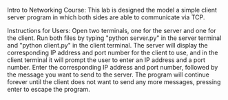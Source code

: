 Intro to Networking Course: This lab is designed the model a simple client server program in which both sides are able to communicate via TCP.

Instructions for Users: Open two terminals, one for the server and one for the client. Run both files by typing "python server.py" in the server terminal and "python client.py" in the client terminal. The server will display the corresponding IP address and port number for the client to use, and in the client terminal it will prompt the user to enter an IP address and a port number. Enter the corresponding IP address and port number, followed by the message you want to send to the server. The program will continue forever until the client does not want to send any more messages, pressing enter to escape the program.
